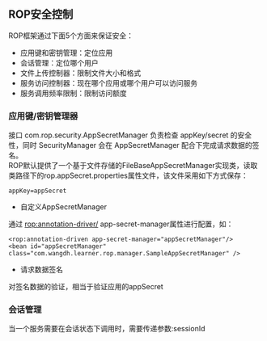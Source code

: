 ## ROP安全控制

ROP框架通过下面5个方面来保证安全：

- 应用键和密钥管理：定位应用
- 会话管理：定位哪个用户
- 文件上传控制器：限制文件大小和格式
- 服务访问控制器：现在哪个应用或哪个用户可以访问服务
- 服务调用频率限制：限制访问额度

### 应用键/密钥管理器

接口 com.rop.security.AppSecretManager 负责检查 appKey/secret 的安全性，同时 SecurityManager 会在 AppSecretManager 配合下完成请求数据的签名。  
ROP默认提供了一个基于文件存储的FileBaseAppSecretManager实现类，读取类路径下的rop.appSecret.properties属性文件，该文件采用如下方式保存：

	appKey=appSecret

- 自定义AppSecretManager

通过 <rop:annotation-driver/> app-secret-manager属性进行配置，如：

	<rop:annotation-driven app-secret-manager="appSecretManager"/>
	<bean id="appSecretManager" class="com.wangdh.learner.rop.manager.SampleAppSecretManager" />

- 请求数据签名

对签名数据的验证，相当于验证应用的appSecret

### 会话管理

当一个服务需要在会话状态下调用时，需要传递参数:sessionId
